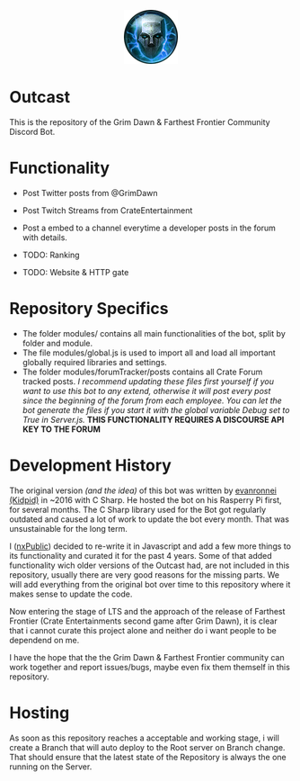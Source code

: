 <p align="center">
  <img src="./logo.png" alt="Outcast Logo"/>
</p>

# Outcast
This is the repository of the Grim Dawn &amp; Farthest Frontier Community Discord Bot.

# Functionality

* Post Twitter posts from @GrimDawn
* Post Twitch Streams from CrateEntertainment
* Post a embed to a channel everytime a developer posts in the forum with details.

* TODO: Ranking
* TODO: Website & HTTP gate


# Repository Specifics

* The folder modules/ contains all main functionalities of the bot, split by folder and module.
* The file modules/global.js is used to import all and load all important globally required libraries and settings.
* The folder modules/forumTracker/posts contains all Crate Forum tracked posts. *I recommend updating these files first yourself if you want to use this bot to any extend, otherwise it will post every post since the beginning of the forum from each employee. You can let the bot generate the files if you start it with the global variable Debug set to True in Server.js.* **THIS FUNCTIONALITY REQUIRES A DISCOURSE API KEY TO THE FORUM** 

# Development History
The original version *(and the idea)* of this bot was written by [evanronnei (Kidpid)](https://github.com/evanronnei/OutcastBot) in ~2016 with C Sharp. He hosted the bot on his Rasperry Pi first, for several months.
The C Sharp library used for the Bot got regularly outdated and caused a lot of work to update the bot every month. That was unsustainable for the long term.

I ([nxPublic](https://github.com/nxPublic)) decided to re-write it in Javascript and add a few more things to its functionality and curated it for the past 4 years.
Some of that added functionality wich older versions of the Outcast had, are not included in this repository, usually there are very good reasons for the missing parts. 
We will add everything from the original bot over time to this repository where it makes sense to update the code.

Now entering the stage of LTS and the approach of the release of Farthest Frontier (Crate Entertainments second game after Grim Dawn), it is clear that i cannot curate this project alone and neither do i want people to be dependend on me.

I have the hope that the the Grim Dawn & Farthest Frontier community can work together and report issues/bugs, maybe even fix them themself in this repository.

# Hosting
As soon as this repository reaches a acceptable and working stage, i will create a Branch that will auto deploy to the Root server on Branch change.
That should ensure that the latest state of the Repository is always the one running on the Server.
